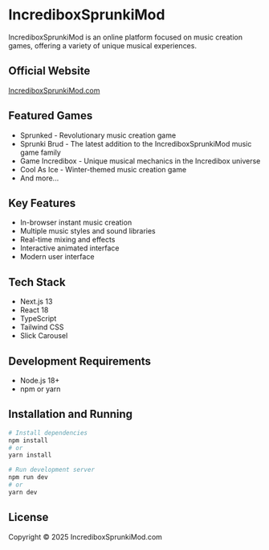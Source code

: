 # IncrediboxSprunkiMod

IncrediboxSprunkiMod is an online platform focused on music creation games, offering a variety of unique musical experiences.

## Official Website

[IncrediboxSprunkiMod.com](https://IncrediboxSprunkiMod.com)

## Featured Games

- Sprunked - Revolutionary music creation game
- Sprunki Brud - The latest addition to the IncrediboxSprunkiMod music game family
- Game Incredibox - Unique musical mechanics in the Incredibox universe
- Cool As Ice - Winter-themed music creation game
- And more...

## Key Features

- In-browser instant music creation
- Multiple music styles and sound libraries
- Real-time mixing and effects
- Interactive animated interface
- Modern user interface

## Tech Stack

- Next.js 13
- React 18
- TypeScript
- Tailwind CSS
- Slick Carousel

## Development Requirements

- Node.js 18+
- npm or yarn

## Installation and Running

```bash
# Install dependencies
npm install
# or
yarn install

# Run development server
npm run dev
# or
yarn dev
```

## License

Copyright © 2025 IncrediboxSprunkiMod.com